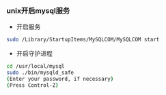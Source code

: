 ### unix开启mysql服务
* 开启服务
```bash
sudo /Library/StartupItems/MySQLCOM/MySQLCOM start
```


* 开启守护进程
```bash
cd /usr/local/mysql
sudo ./bin/mysqld_safe
(Enter your password, if necessary)
(Press Control-Z)
```